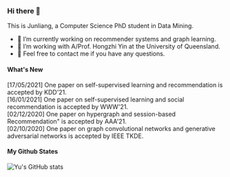 ### Hi there 👋

This is Junliang, a Computer Science PhD student in Data Mining.

- 🔭 I’m currently working on recommender systems and graph learning.
- 🌱 I’m working with A/Prof. Hongzhi Yin at the University of Queensland.
- 👯 Feel free to contact me if you have any questions.

#### What's New
[17/05/2021] One paper on self-supervised learning and recommendation is accepted by KDD'21.  
[16/01/2021] One paper on self-supervised learning and social recommendation is accepted by WWW'21.  
[02/12/2020] One paper on hypergraph and session-based Recommendation" is accepted by AAA'21.  
[02/10/2020] One paper on graph convolutional networks and generative adversarial networks is accepted by IEEE TKDE.

#### My Github States

![Yu's GitHub stats](https://github-readme-stats.vercel.app/api?username=Coder-Yu)
